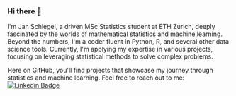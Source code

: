 ### Hi there 👋

I'm Jan Schlegel, a driven MSc Statistics student at ETH Zurich, deeply fascinated by the worlds of mathematical statistics and machine learning. Beyond the numbers, I'm a coder fluent in Python, R, and several other data science tools. Currently, I'm applying my expertise in various projects, focusing on leveraging statistical methods to solve complex problems.

Here on GitHub, you'll find projects that showcase my journey through statistics and machine learning. Feel free to reach out to me: [![Linkedin Badge](https://img.shields.io/badge/LinkedIn-blue?style=for-the-badge&logo=linkedin&logoColor=white)](https://www.linkedin.com/in/jan-heinrich-schlegel/)
